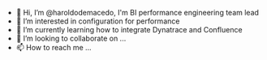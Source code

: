 - 👋 Hi, I’m @haroldodemacedo, I'm BI performance engineering team lead
- 👀 I’m interested in configuration for performance
- 🌱 I’m currently learning how to integrate Dynatrace and Confluence
- 💞️ I’m looking to collaborate on ...
- 📫 How to reach me ...

<!---
haroldodemacedo/haroldodemacedo is a ✨ special ✨ repository because its `README.md` (this file) appears on your GitHub profile.
You can click the Preview link to take a look at your changes.
--->
